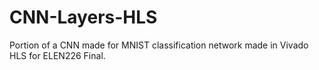 # CNN-Layers-HLS
Portion of a CNN made for MNIST classification network made in Vivado HLS for ELEN226 Final. 
